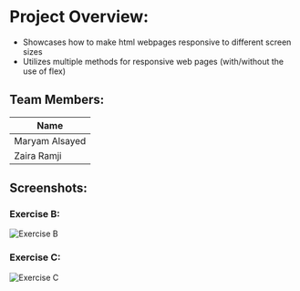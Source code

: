 # Project Overview:
- Showcases how to make html webpages responsive to different screen sizes
- Utilizes multiple methods for responsive web pages (with/without the use of flex)
## Team Members:
| Name           |
| -------------- |
| Maryam Alsayed |
| Zaira Ramji    |
## Screenshots:
### Exercise B:
![Exercise B](./ExerciseB.gif)
### Exercise C:
![Exercise C](./ExerciseC.gif)